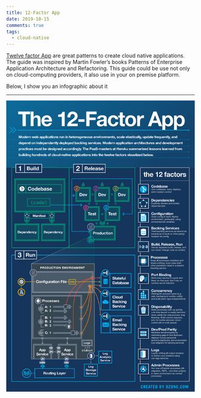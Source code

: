 ```yaml
---
title: 12-Factor App
date: 2019-10-15
comments: true
tags:
  - cloud-native
---
```


[Twelve factor App](https://12factor.net/) are great patterns to create cloud native applications. The guide was inspired by Martin Fowler’s books Patterns of Enterprise Application Architecture and Refactoring. 
This guide could be use not only on cloud-computing providers, it also use in your on premise platform.

Below, I show you an infographic about it

----

![](12Factors.png)
